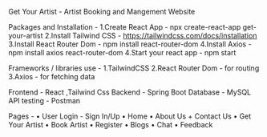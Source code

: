 Get Your Artist - Artist Booking and Mangement Website

Packages and Installation - 
    1.Create React App - npx create-react-app get-your-artist
    2.Install Tailwind CSS - https://tailwindcss.com/docs/installation
    3.Install React Router Dom - npm install react-router-dom
    4.Install Axios  - npm install axios react-router-dom
    4.Start your react app - npm start

Frameworks / libraries use - 
    1.TailwindCSS
    2.React Router Dom - for routing 
    3.Axios - for fetching data


Frontend -  React ,Tailwind Css
Backend - Spring Boot
Database - MySQL
API testing - Postman

Pages - 
•	User Login  - Sign In/Up
•	Home 
•	About Us + Contact Us
•	Get Your Artist
•	Book Artist
•	Register
•	Blogs
•	Chat
•	Feedback
